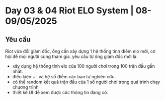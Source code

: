 # Day 03 & 04 Riot ELO System | 08-09/05/2025
## Yêu cầu
Riot vừa đổi giám đốc, ổng cần xây dựng 1 hệ thống tính điểm elo mới, cơ hội để mọi người cùng tham gia. yêu cầu từ ông giám đốc mới là:
- xây dựng hệ thống tính elo của 100 người chơi trong 100 trận đấu gần nhất.
- điều kiện +- và hệ số điểm các bạn tự nghiên cứu.
- có thể random kết quả trận đấu của 1 số người chơi trong quá trình chạy chương trình
- thiết kế UI để xem được các thông tin đang có.